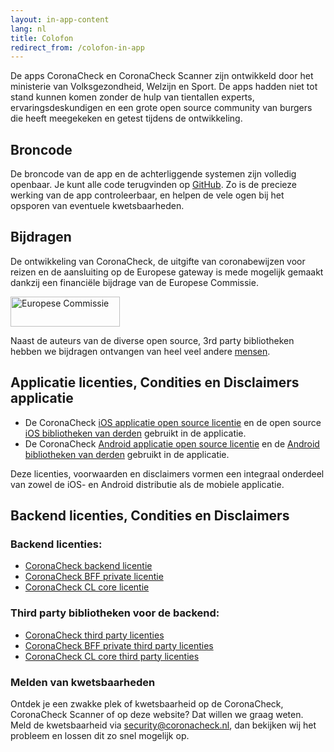 ```yaml
---
layout: in-app-content
lang: nl
title: Colofon
redirect_from: /colofon-in-app
---
```

De apps CoronaCheck en CoronaCheck Scanner zijn ontwikkeld door het ministerie van Volksgezondheid, Welzijn en Sport. De apps hadden niet tot stand kunnen komen zonder de hulp van tientallen experts, ervaringsdeskundigen en een grote open source community van burgers die heeft meegekeken en getest tijdens de ontwikkeling.

## Broncode

De broncode van de app en de achterliggende systemen zijn volledig openbaar. Je kunt alle code terugvinden op [GitHub](https://github.com/minvws). Zo is de precieze werking van de app controleerbaar, en helpen de vele ogen bij het opsporen van eventuele kwetsbaarheden.

## Bijdragen

De ontwikkeling van CoronaCheck, de uitgifte van coronabewijzen voor reizen en de aansluiting op de Europese gateway is mede mogelijk gemaakt dankzij een financiële bijdrage van de Europese Commissie.

<img src="{{ site.baseurl }}/img/Logo_EU_Positive_nl.svg" alt="Europese Commissie" width="175" height="48" />

Naast de auteurs van de diverse open source, 3rd party bibliotheken hebben we bijdragen ontvangen van heel veel andere  <a href="/humans.txt">mensen</a>.

## Applicatie licenties, Condities en Disclaimers applicatie

- De CoronaCheck [iOS applicatie open source licentie](https://github.com/minvws/nl-covid19-coronacheck-app-ios/blob/main/LICENSES.md) en de open source [iOS bibliotheken van derden](https://github.com/minvws/nl-covid19-coronacheck-app-ios/tree/main/licenses) gebruikt in de applicatie.
- De CoronaCheck [Android applicatie open source licentie](https://github.com/minvws/nl-covid19-coronacheck-app-android/blob/main/LICENSES.md) en de [Android bibliotheken van derden](https://github.com/minvws/nl-covid19-coronacheck-app-android/tree/main/licenses) gebruikt in de applicatie.

Deze licenties, voorwaarden en disclaimers vormen een integraal onderdeel van zowel de iOS- en Android distributie als de mobiele applicatie. 


## Backend licenties, Condities en Disclaimers
 
### Backend licenties:

- [CoronaCheck backend licentie](https://github.com/minvws/nl-covid19-coronacheck-app-backend/blob/main/LICENSES.md)
- [CoronaCheck BFF private licentie](https://github.com/minvws/nl-covid19-coronacheck-app-bff/blob/main/LICENSES.md)
- [CoronaCheck CL core licentie](https://github.com/minvws/nl-covid19-coronacheck-cl-core/blob/main/LICENSES.md)

### Third party bibliotheken voor de backend:

- [CoronaCheck third party licenties](https://github.com/minvws/nl-covid19-coronacheck-app-backend/tree/main/licenses)
- [CoronaCheck BFF private third party licenties](https://github.com/minvws/nl-covid19-coronacheck-app-bff/tree/main/licenses)
- [CoronaCheck CL core third party licenties](https://github.com/minvws/nl-covid19-coronacheck-cl-core/tree/main/licenses)

### Melden van kwetsbaarheden

Ontdek je een zwakke plek of kwetsbaarheid op de CoronaCheck, CoronaCheck Scanner of op deze website? Dat willen we graag weten. Meld de kwetsbaarheid via [security@coronacheck.nl](mailto:security@coronacheck.nl), dan bekijken wij het probleem en lossen dit zo snel mogelijk op.
